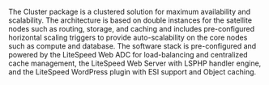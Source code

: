 The Cluster package is a clustered solution for maximum availability and scalability. The architecture is based on double instances for the satellite nodes such as routing, storage, and caching and includes pre-configured horizontal scaling triggers to provide auto-scalability on the core nodes such as compute and database. The software stack is pre-configured and powered by the LiteSpeed Web ADC for load-balancing and centralized cache management, the LiteSpeed Web Server with LSPHP handler engine, and the LiteSpeed WordPress plugin with ESI support and Object caching. 
